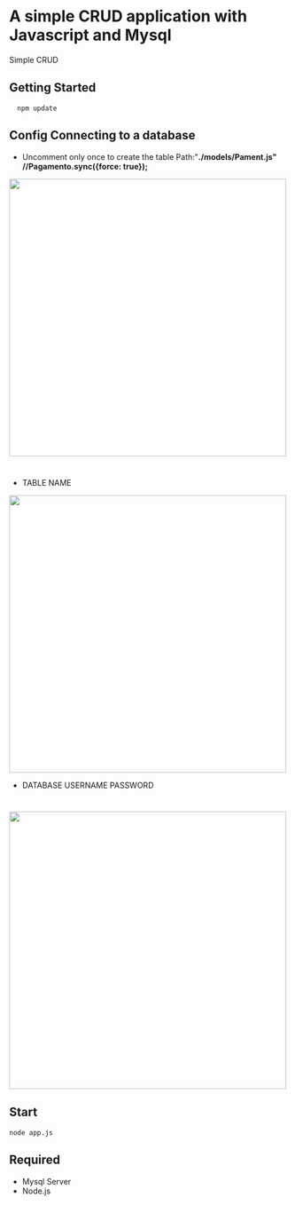 # A simple CRUD application with Javascript and Mysql 
Simple CRUD

## Getting Started
   
      npm update
      
## Config Connecting to a database

* Uncomment only once to create the table Path:"<strong>./models/Pament.js"
  //Pagamento.sync({force: true});</strong>
  


<div>
   <img style="width:500px;" src="https://user-images.githubusercontent.com/101071189/191123075-3a63a3d1-5e7c-4e38-b84b-8e9c2ef164af.png">
</div>

#

* TABLE NAME

<div>
   <img style="width:500px;" src="https://user-images.githubusercontent.com/101071189/191133352-1f337446-d278-48f7-b359-d7c65a9412a8.png">
</div>

* DATABASE USERNAME PASSWORD
#

<div>
   <img style="width:500px;" src="https://user-images.githubusercontent.com/101071189/191133187-2b161faa-0909-4eb6-8d87-7576eefb7232.png">
</div>

## Start
    node app.js
      
 
## Required
* Mysql Server 
* Node.js
 
 
 

    
    
    
    

